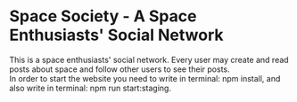 # Space Society - A Space Enthusiasts' Social Network
This is a space enthusiasts' social network. Every user may create and read posts about space and follow other users to see their posts. <br />
In order to start the website you need to write in terminal: npm install, and also write in terminal: npm run start:staging.

